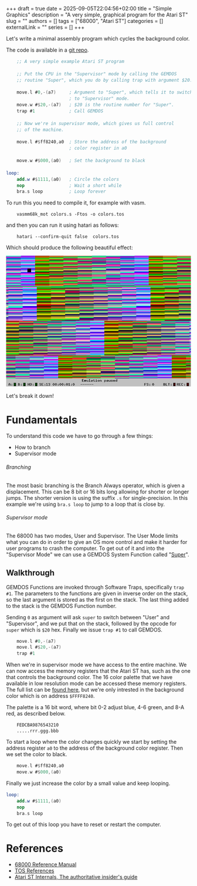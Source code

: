 +++ 
draft = true
date = 2025-09-05T22:04:56+02:00
title = "Simple Graphics"
description = "A very simple, graphical program for the Atari ST"
slug = ""
authors = []
tags = ["68000", "Atari ST"]
categories = []
externalLink = ""
series = []
+++

Let's write a minimal assembly program which cycles the background color. 

The code is available in a [git repo](https://github.com/cybermats/atarist-tutorial/tree/main/part01).



``` nasm
	;; A very simple example Atari ST program

	;; Put the CPU in the "Supervisor" mode by calling the GEMDOS
	;; routine "Super", which you do by calling trap with argument $20.
	
	move.l #0,-(a7)		; Argument to "Super", which tells it to switch 
		                ; to "Supervisor" mode.
	move.w #$20,-(a7)	; $20 is the routine number for "Super".
	trap #1 		    ; Call GEMDOS

	;; Now we're in supervisor mode, which gives us full control
	;; of the machine.
				
	move.l #$ff8240,a0	; Store the address of the background
				        ; color register in a0

	move.w #$000,(a0) 	; Set the background to black

loop:
	add.w #$1111,(a0) 	; Circle the colors
	nop 			    ; Wait a short while
	bra.s loop 		    ; Loop forever
```

To run this you need to compile it, for example with vasm.

```shell
	vasmm68k_mot colors.s -Ftos -o colors.tos
```

and then you can run it using hatari as follows:

```shell
	hatari --confirm-quit false  colors.tos
```

Which should produce the following beautiful effect:

![Screenshot](screenshot.png "Screen shot from Hatari")



Let's break it down!

# Fundamentals #

To understand this code we have to go through a few things:

* How to branch
* Supervisor mode

###### Branching ######
The most basic branching is the Branch Always operator, which is given
a displacement. This can be 8 bit or 16 bits long allowing for shorter
or longer jumps. The shorter version is using the suffix `.s` for
single-precision. In this example we're using `bra.s loop` to jump to
a loop that is close by.

###### Supervisor mode ######

The 68000 has two modes, User and Supervisor. The User Mode limits
what you can do in order to give an OS more control and make it harder
for user programs to crash the computer. To get out of it and into the
"Supervisor Mode" we can use a GEMDOS System Function called
"[Super](https://freemint.github.io/tos.hyp/en/gemdos_system.html#Super)".

## Walkthrough ##


GEMDOS Functions are invoked through Software Traps, specifically
`trap #1`. The parameters to the functions are given in inverse order
on the stack, so the last argument is stored as the first on the
stack. The last thing added to the stack is the GEMDOS Function
number.

Sending `0` as argument will ask `super` to switch between "User" and
"Supervisor", and we put that on the stack, followed by the opcode for
`super` which is `$20` hex. Finally we issue `trap #1` to call GEMDOS.


``` nasm
	move.l #0,-(a7)
	move.l #$20,-(a7)
	trap #1
```

When we're in supervisor mode we have access to the entire machine. We
can now access the memory registers that the Atari ST has, such as the
one that controls the background color. The 16 color palette that we
have available in low resolution mode can be accessed these memory
registers. The full list can be [found
here](https://temlib.org/AtariForumWiki/index.php/IDE,_Memory_control_%26_video),
but we're only intrested in the background color which is on address `$FFFF8240`.

The palette is a 16 bit word, where bit 0-2 adjust blue, 4-6 green, and 8-A red, as described below.

```
	FEDCBA9876543210
	.....rrr.ggg.bbb
```

To start a loop where the color changes quickly we start by setting
the address register `a0` to the address of the background color
register. Then we set the color to black.

``` nasm
	move.l #$ff8240,a0
	move.w #$000,(a0)
```

Finally we just increase the color by a small value and keep looping.

``` nasm
loop:
	add.w #$1111,(a0)
	nop 			 
	bra.s loop 		 
```

To get out of this loop you have to reset or restart the computer.

# References #
* [68000 Reference Manual](https://www.nxp.com/docs/en/reference-manual/M68000PRM.pdf)
* [TOS References](https://freemint.github.io/tos.hyp/en/tos_about.html)
* [Atari ST Internals, The authoritative insider's guide](https://www.synacktiv.com/ressources/Atari-ST-Internals.pdf)
